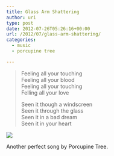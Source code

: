 ```yaml
---
title: Glass Arm Shattering
author: uri
type: post
date: 2012-07-26T05:26:16+00:00
url: /2012/07/glass-arm-shattering/
categories:
  - music
  - porcupine tree

---
```

> Feeling all your touching  
> Feeling all your blood  
> Feeling all your touching  
> Felling all your love
> 
> Seen it though a windscreen  
> Seen it through the glass  
> Seen it in a bad dream  
> Seen it in your heart

[![](http://img.youtube.com/vi/U6TUGJRYig4/0.jpg)](https://youtube.com/watch?v=U6TUGJRYig4) 

Another perfect song by Porcupine Tree.